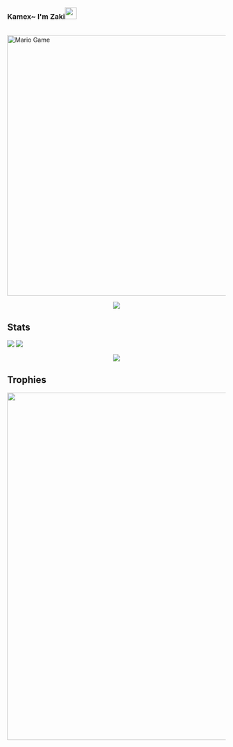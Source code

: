 	
### Kamex~ I'm Zaki<img src="https://github.com/TheDudeThatCode/TheDudeThatCode/blob/master/Assets/Hi.gif" width="27px">
<p align="center">

</p>
<br>

<img src="https://github.com/TheDudeThatCode/TheDudeThatCode/blob/master/Assets/Developer.gif" alt="Mario Game" width="600" />


<p align="center">
    <img src="https://media4.giphy.com/media/qLFKvOpoS1N7ts7xO8/giphy.gif">
</p>
	
## Stats

<a href="https://github.com/ZakiGans"><img src="https://github-readme-stats.vercel.app/api?username=ZakiGans&show_icons=true&theme=radical"></a>
<a href="https://github.com/ZakiGans"><img src="https://github-readme-stats.vercel.app/api/top-langs/?username=ZakiGans&theme=highcontrast&layout=compact"></a>


<p align="center">
    <img src="https://github-readme-streak-stats.herokuapp.com/?user=ZakiGans">
</p>

## Trophies
<p align="center"> <img width=800 src="https://github-profile-trophy.vercel.app/?username=ZakiGans&row=2&column=3"/>
